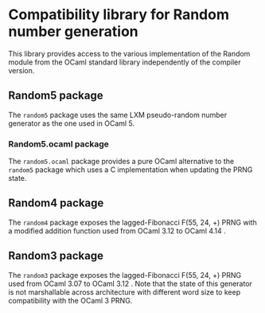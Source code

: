 # Compatibility library for Random number generation

This library provides access to the various implementation of the Random module
from the OCaml standard library independently of the compiler version.

## Random5 package

The `random5` package uses the same LXM pseudo-random number generator as
the one used in OCaml 5.


### Random5.ocaml package

The `random5.ocaml` package provides a pure OCaml alternative to the `random5` package which uses a C implementation when updating the PRNG state.

## Random4 package

The `random4` package exposes the  lagged-Fibonacci F(55, 24, +) PRNG with a modified addition function used from OCaml 3.12 to OCaml 4.14 .


## Random3 package

The `random3` package exposes the  lagged-Fibonacci F(55, 24, +) PRNG used from OCaml
3.07 to OCaml 3.12 . Note that the state of this generator is not marshallable across
architecture with different word size to keep compatibility with the OCaml 3 PRNG.

